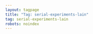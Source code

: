 ```yaml
---
layout: tagpage
title: "Tag: serial-experiments-lain"
tag: serial-experiments-lain
robots: noindex
---
```

